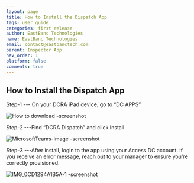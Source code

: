 ```yaml
---
layout: page
title: How to Install the Dispatch App
tags: user guide
categories: first release
author: EastBanc Technologies
name: EastBanc Technologies
email: contact@eastbanctech.com
parent: Inspector App
nav_order: 1
platform: false
comments: true
---
```

<section id="download-and-install-the-dispatch-app" markdown="1">

# How to Install the Dispatch App

Step-1 --- On your DCRA iPad device, go to “DC APPS”

![How to download -screenshot](https://user-images.githubusercontent.com/84864458/126816003-45386c44-7c67-40d3-b4b2-29fc892efc63.png)

Step-2 ---Find “DCRA Dispatch” and click Install

![MicrosoftTeams-image -screenshot](https://user-images.githubusercontent.com/84864458/126816075-366925a2-94ee-4a4f-a357-2e6c0d2c4d4b.png)

Step-3 ---After install, login to the app using your Access DC account. If you receive an error message, reach out to your manager to ensure you're correctly provisioned. 

![IMG_0CD1294A1B5A-1 -screenshot](https://user-images.githubusercontent.com/84864458/126816164-2de1250e-b8fe-41ec-a72a-3272aeaf564b.jpeg)


</section>
